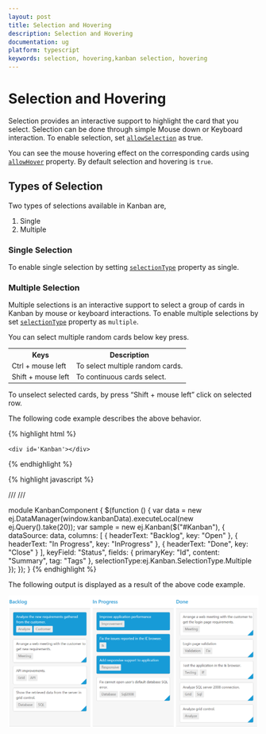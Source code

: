 ```yaml
---
layout: post
title: Selection and Hovering
description: Selection and Hovering
documentation: ug
platform: typescript
keywords: selection, hovering,kanban selection, hovering
---
```


# Selection and Hovering

Selection provides an interactive support to highlight the card that you select. Selection can be done through simple Mouse down or Keyboard interaction. To enable selection, set [`allowSelection`](https://help.syncfusion.com/api/js/ejkanban#members:allowselection) as true.

You can see the mouse hovering effect on the corresponding cards using [`allowHover`](https://help.syncfusion.com/api/js/ejkanban#members:allowhover) property. By default selection and hovering is `true`.

## Types of Selection

Two types of selections available in Kanban are,

1.	Single
2.	Multiple

### Single Selection

To enable single selection by setting [`selectionType`](https://help.syncfusion.com/api/js/ejkanban#members:selectiontype) property as single.

### Multiple Selection

Multiple selections is an interactive support to select a group of cards in Kanban by mouse or keyboard interactions. To enable multiple selections by set [`selectionType`](https://help.syncfusion.com/api/js/ejkanban#members:selectiontype) property as `multiple`.

You can select multiple random cards below key press.

<table>
<tr>
<th>
Keys</th><th>
Description</th></tr>
<tr>
<td>
Ctrl + mouse left</td><td>
To select multiple random cards.</td></tr>
<tr>
<td>
Shift + mouse left </td><td>
To continuous cards select.</td></tr>
</table>

To unselect selected cards, by press “Shift + mouse left” click on selected row.

The following code example describes the above behavior.

{% highlight html %}

    <div id='Kanban'></div>

{% endhighlight %}

{% highlight javascript %}

/// <reference path="tsfiles/jquery.d.ts" />
/// <reference path="tsfiles/ej.web.all.d.ts" />

module KanbanComponent {
    $(function () {
       var data = new ej.DataManager(window.kanbanData).executeLocal(new ej.Query().take(20));
       var sample = new ej.Kanban($("#Kanban"), {
            dataSource: data,
            columns: [
                { headerText: "Backlog", key: "Open" },
                { headerText: "In Progress", key: "InProgress" },
                { headerText: "Done", key: "Close" }
            ],
            keyField: "Status",
            fields: {
            primaryKey: "Id",
            content: "Summary",
            tag: "Tags"
        },
            selectionType:ej.Kanban.SelectionType.Multiple                
        });
    });
}
{% endhighlight %}


The following output is displayed as a result of the above code example.

![](Selection_images/selection_img1.png)